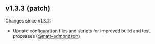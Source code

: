 ## v1.3.3 (patch)

Changes since v1.3.2:

- Update configuration files and scripts for improved build and test processes ([@matt-edmondson](https://github.com/matt-edmondson))
